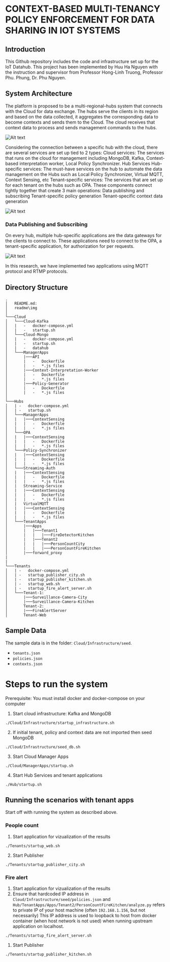 # CONTEXT-BASED MULTI-TENANCY POLICY ENFORCEMENT FOR DATA SHARING IN IOT SYSTEMS

## Introduction

This Github repository includes the code and infrastructure set up for the IoT Datahub.
This project has been implemented by Huu Ha Nguyen with the instruction and supervisor from Professor Hong-Linh Truong, Professor Phu. Phung, Dr. Phu Nguyen.

## System Architecture

The platform is proposed to be a multi-regional-hubs system that connects with the Cloud for data exchange. The hubs serve the clients in its region and based on the data collected, it aggregates the corresponding data to become contexts and sends them to the Cloud. The cloud receives that context data to process and sends management commands to the hubs.

![Alt text](/readme/img/cloud-hubs-architecture.png?raw=true "Multiple region architecture")

Considering the connection between a specific hub with the cloud, there are several services are set up tied to 2 types:
Cloud services: The services that runs on the cloud for management including MongoDB, Kafka, Context-based interpretation worker, Local Policy Synchronizer.
Hub Services
Hub-specific services: The must-have services on the hub to automate the data management on the Hubs such as Local Policy Synchronizer, Virtual MQTT, Context Sensing, etc
Tenant-specific services: The services that are set up for each tenant on the hubs such as OPA.
These components connect tightly together that create 3 main operations:
Data publishing and subscribing
Tenant-specific policy generation
Tenant-specific context data generation

![Alt text](/readme/img/cloud-hub-architecture.png?raw=true "Cloud-Hub Architecture")

### Data Publishing and Subscribing

On every hub, multiple hub-specific applications are the data gateways for the clients to connect to. These applications need to connect to the OPA, a tenant-specific application, for authorization for per requests.

![Alt text](/readme/img/publish-subscribe-architecture.png?raw=true "Cloud-Hub Architecture")

In this research, we have implemented two applications using MQTT protocol and RTMP protocols.

## Directory Structure

```
.
│   README.md:
│   readme\img
│
└───Cloud
│   └───Cloud-Kafka
│   |   -   docker-compose.yml
│   |   -   startup.sh
│   └───Cloud-Mongo
│   |   -   docker-compose.yml
│   |   -   startup.sh
│   |   -   datahub
│   └───ManagerApps
│       |───API
│       |   -   Dockerfile
│       |   -   *.js files
│       |───Context-Interpretation-Worker
│       |   -   Dockerfile
│       |   -   *.js files
│       |───Policy-Generator
│       |   -   Dockerfile
│       |   -   *.js files
│
└───Hubs
│   | -   docker-compose.yml
│   | -   startup.sh
│   └───ManagerApps
│   |   |───ContextSensing
│   |   |   -   Dockerfile
│   |   |   -   *.js files
│   └───OPA
│   |   |───ContextSensing
│   |   |   -   Dockerfile
│   |   |   -   *.js files
│   └───Policy-Synchronizer
│   |   |───ContextSensing
│   |   |   -   Dockerfile
│   |   |   -   *.js files
│   └───Streaming-Auth
│   |   |───ContextSensing
│   |   |   -   Dockerfile
│   |   |   -   *.js files
│   |   Streaming-Service
│   |   |───ContextSensing
│   |   |   -   Dockerfile
│   |   |   -   *.js files
│   |   VirtualMQTT
│   |   |───ContextSensing
│   |   |   -   Dockerfile
│   |   |   -   *.js files
│   └───TenantApps
│       |───Apps
│       |   |───Tenant1
│       |   |   |───FireDetectorKitchen
│       |   |───Tenant2
│       |   |   |───PersonCountCity
│       |   |   |───PersonCountFireKitchen
│       |───forward_proxy
|
|
└───Tenants
│   | -   docker-compose.yml
│   | -   startup_publisher_city.sh
│   | -   startup_publisher_kitchen.sh
│   | -   startup_web.sh
│   | -   startup_fire_alert_server.sh
│   └───Tenant-1:
│       |───Surveillance-Camera-City
│       |───Surveillance-Camera-Kitchen
│       Tenant-2:
│       |───FireAlertServer
│       Tenant-Web

```

## Sample Data

The sample data is in the folder: `Cloud/Infrastructure/seed`.
-   `tenants.json`
-   `policies.json`
-   `contexts.json`



# Steps to run the system

Prerequisite: You must install docker and docker-compose on your computer

1. Start cloud infrastructure: Kafka and MongoDB

```
./Cloud/Infrastructure/startup_infrastructure.sh
```

2. If initial tenant, policy and context data are not imported then seed MongoDB

```
./Cloud/Infrastructure/seed_db.sh
```

3. Start Cloud Manager Apps

```
./Cloud/ManagerApps/startup.sh
```

4. Start Hub Services and tenant applications

```
./Hub/startup.sh
```


## Running the scenarios with tenant apps
Start off with running the system as described above.

### People count
1. Start application for vizualization of the results
```
./Tenants/startup_web.sh
```
2. Start Publisher

```
./Tenants/startup_publisher_city.sh
```

### Fire alert
1. Start application for vizualization of the results
2. Ensure that hardcoded IP address in `Cloud/Infrastructure/seed/policies.json` and `Hub/TenantApps/Apps/Tenant2/PersonCountFireKitchen/analyze.py` refers to private IP of your host machine (often `192.168.1.156`, but not necessarily)
This IP address is used to loopback to host from docker container (when host network is not used) when running upstream application on localhost.

```
./Tenants/startup_fire_alert_server.sh
```

1. Start Publisher

```
./Tenants/startup_publisher_kitchen.sh
```
